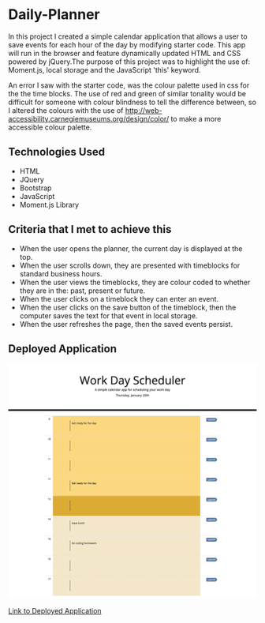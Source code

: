 # Daily-Planner

In this project I created a simple calendar application that allows a user to save events for each hour of the day by modifying starter code. This app will run in the browser and feature dynamically updated HTML and CSS powered by jQuery.The purpose of this project was to highlight the use of: Moment.js, local storage and the JavaScript 'this' keyword. 

An error I saw with the starter code, was the colour palette used in css for the the time blocks. The use of red and green of similar tonality would be difficult for someone with colour blindness to tell the difference between, so I altered the colours with the use of http://web-accessibility.carnegiemuseums.org/design/color/ to make a more accessible colour palette.

## Technologies Used

* HTML
* JQuery
* Bootstrap
* JavaScript
* Moment.js Library

## Criteria that I met to achieve this

* When the user opens the planner, the current day is displayed at the top.
* When the user scrolls down, they are presented with timeblocks for standard business hours.
* When the user views the timeblocks, they are colour coded to whether they are in the: past, present or future.
* When the user clicks on a timeblock they can enter an event.
* When the user clicks on the save button of the timeblock, then the computer saves the text for that event in local storage.
* When the user refreshes the page, then the saved events persist.

## Deployed Application
![Deployed Application](./Deployed_Application.png?raw=true)

[Link to Deployed Application](https://lisacr01.github.io/Daily-Planner/)
